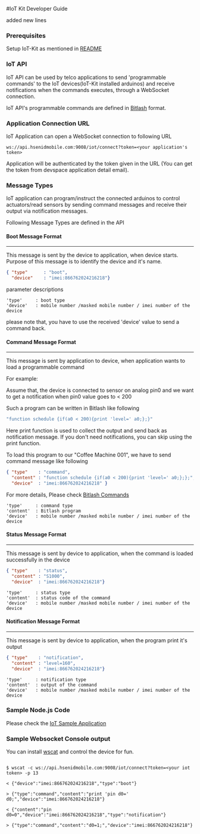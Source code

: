 #IoT Kit Developer Guide

added new lines


### Prerequisites

Setup IoT-Kit as mentioned in [README](https://github.com/hsenid-mobile/iot-kit/README.md)

### IoT API

IoT API can be used by telco applications to send 'programmable commands' to the IoT devices(IoT-Kit installed arduinos) 
and receive notifications when the commands executes, through a WebSocket connection.

IoT API's programmable commands are defined in [Bitlash](http://bitlash.net/) format.


### Application Connection URL

IoT Application can open a WebSocket connection to following URL 

```
ws://api.hsenidmobile.com:9008/iot/connect?token=<your application's token>
```

Application will be authenticated by the token given in the URL (You can get the token from devspace application detail email).
 
### Message Types

IoT application can program/instruct the connected arduinos to control actuators/read sensors 
by sending command messages and receive their output via notification messages.

Following Message Types are defined in the API

#### Boot Message Format
-------------------
This message is sent by the device to application, when device starts.
Purpose of this message is to identify the device and it's name. 


```json
{ "type"      : "boot",
  "device"    : "imei:866762024216218"}
```

parameter descriptions

```
'type'     : boot type
'device'   : mobile number /masked mobile number / imei number of the device
``` 

please note that, you have to use the received 'device' value to send a command back.


#### Command Message Format
----------------------
This message is sent by application to device, when application wants to load a programmable command

For example: 

Assume that, the device is connected to sensor on analog pin0 
and we want to get a notification when pin0 value goes to < 200

Such a program can be written in Bitlash like following

```c
"function schedule {if(a0 < 200){print 'level=' a0;};}"
```

Here print function is used to collect the output and send back as notification message.
If you don't need notifications, you can skip using the print function.


To load this program to our "Coffee Machine 001", we have to send command message like following

```json
{ "type"    : "command",
  "content" : "function schedule {if(a0 < 200){print 'level=' a0;};};",
  "device"  : "imei:866762024216218" }
```
For more details, Please check [Bitlash Commands](https://github.com/billroy/bitlash/wiki/commands)

```
'type'     : command type
'content'  : Bitlash program
'device'   : mobile number /masked mobile number / imei number of the device
```

#### Status Message Format
----------------------
This message is sent by device to application, when the command is loaded successfully in the device

```json
{ "type"    : "status",
  "content" : "S1000",
  "device"  : "imei:866762024216218"}
```

```
'type'     : status type
'content'  : status code of the command
'device'   : mobile number /masked mobile number / imei number of the device
```

#### Notification Message Format
---------------------------
This message is sent by device to application, when the program print it's output

```json
{ "type"    : "notification",
  "content" : "level=160",
  "device"  : "imei:866762024216218"}
```

```
'type'     : notification type
'content'  : output of the command
'device'   : mobile number /masked mobile number / imei number of the device
```


### Sample Node.js Code

Please check the [IoT Sample Application](https://github.com/hsenid-mobile/iot-app)


### Sample Websocket Console output

You can install [wscat](https://www.npmjs.com/package/wscat) and control the device for fun.

```

$ wscat -c ws://api.hsenidmobile.com:9008/iot/connect?token=<your iot token> -p 13

< {"device":"imei:866762024216218","type":"boot"}

> {"type":"command","content":"print 'pin d0=' d0;","device":"imei:866762024216218"}

< {"content":"pin d0=0","device":"imei:866762024216218","type":"notification"}

> {"type":"command","content":"d0=1;","device":"imei:866762024216218"}

```
 
 
 
 
 
 
 
 
 
 
